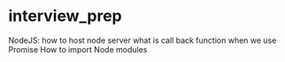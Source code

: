 # interview_prep
NodeJS:
  how to host node server
  what is call back function
  when we use Promise
  How to import Node modules
